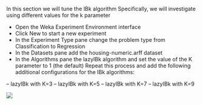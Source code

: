 In this section we will tune the IBk algorithm Specifically, we will investigate using different
values for the k parameter
- Open the Weka Experiment Environment interface
- Click New to start a new experiment
- In the Experiment Type pane change the problem type from Classification to Regression
- In the Datasets pane add the housing-numeric.arff dataset
- In the Algorithms pane the lazyIBk algorithm and set the value of the K parameter to
1 (the default) Repeat this process and add the following additional configurations for
the IBk algorithms:

– lazyIBk with K=3
– lazyIBk with K=5
– lazyIBk with K=7
– lazyIBk with K=9

![](https://github.com/fenago/katacoda-scenarios/raw/master/machine-learning-mastery-weka/machine-learning-mastery-weka-chapter-25/steps/images/166.png)
